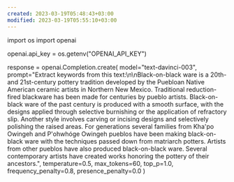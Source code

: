 ```yaml
---
created: 2023-03-19T05:48:43+03:00
modified: 2023-03-19T05:55:10+03:00
---
```


import os
        import openai

openai.api_key = os.getenv("OPENAI_API_KEY")

response = openai.Completion.create(
  model="text-davinci-003",
  prompt="Extract keywords from this text:\n\nBlack-on-black ware is a 20th- and 21st-century pottery tradition developed by the Puebloan Native American ceramic artists in Northern New Mexico. Traditional reduction-fired blackware has been made for centuries by pueblo artists. Black-on-black ware of the past century is produced with a smooth surface, with the designs applied through selective burnishing or the application of refractory slip. Another style involves carving or incising designs and selectively polishing the raised areas. For generations several families from Kha'po Owingeh and P'ohwhóge Owingeh pueblos have been making black-on-black ware with the techniques passed down from matriarch potters. Artists from other pueblos have also produced black-on-black ware. Several contemporary artists have created works honoring the pottery of their ancestors.",
  temperature=0.5,
  max_tokens=60,
  top_p=1.0,
  frequency_penalty=0.8,
  presence_penalty=0.0
)
